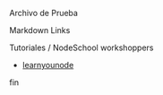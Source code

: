 Archivo de Prueba

Markdown Links

Tutoriales / NodeSchool workshoppers

- [learnyounode](https://github.com/workshopper/learnyounode)

fin